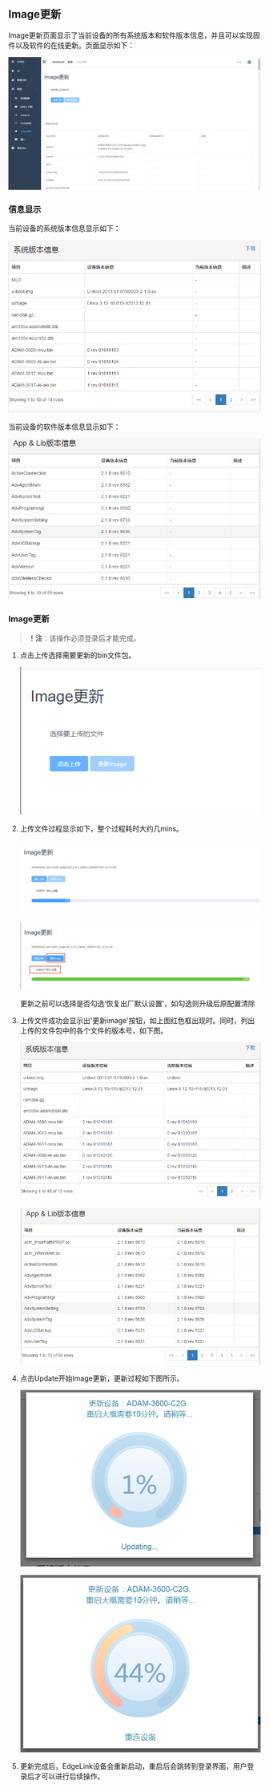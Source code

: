 ## Image更新　


Image更新页面显示了当前设备的所有系统版本和软件版本信息，并且可以实现固件以及软件的在线更新。页面显示如下：

![](imageupdate_001.png)


### 信息显示

当前设备的系统版本信息显示如下：

![](3-7.png)


当前设备的软件版本信息显示如下：

![](3-8.png)


### Image更新

>**！注**：该操作必须登录后才能完成。

1. 点击上传选择需要更新的bin文件包。

	![](imageupdate_002.png)


3. 上传文件过程显示如下，整个过程耗时大约几mins。

	![](imageupdate_003.png)

	![](imageupdate_004.png)

	更新之前可以选择是否勾选‘恢复出厂默认设置’，如勾选则升级后原配置清除

4. 上传文件成功会显示出'更新image'按钮，如上图红色框出现时。同时，列出上传的文件包中的各个文件的版本号，如下图。



	![](3-13.png)

	![](3-14.png)


5. 点击Update开始Image更新，更新过程如下图所示。

	![](3-15.png)

	![](3-16.png)


6. 更新完成后，EdgeLink设备会重新启动，重启后会跳转到登录界面，用户登录后才可以进行后续操作。

